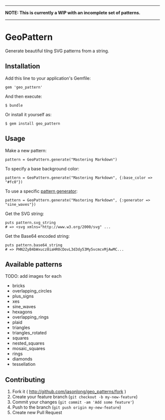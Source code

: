 ----

**NOTE: This is currently a WIP with an incomplete set of patterns.**

----

# GeoPattern

Generate beautiful tilng SVG patterns from a string.

## Installation

Add this line to your application's Gemfile:

    gem 'geo_pattern'

And then execute:

    $ bundle

Or install it yourself as:

    $ gem install geo_pattern

## Usage

Make a new pattern:

    pattern = GeoPattern.generate("Mastering Markdown")

To specify a base background color:

    pattern = GeoPattern.generate("Mastering Markdown", {:base_color => "#fc0"})

To use a specific [pattern generator](#available-patterns):

    pattern = GeoPattern.generate("Mastering Markdown", {:generator => "sine_waves"})

Get the SVG string:

    puts pattern.svg_string
    # => <svg xmlns="http://www.w3.org/2000/svg" ...

Get the Base64 encoded string:

    puts pattern.base64_string
    # => PHN2ZyB4bWxucz0iaHR0cDovL3d3dy53My5vcmcvMjAwMC...


## Available patterns

TODO: add images for each

* bricks
* overlapping_circles
* plus_signs
* xes
* sine_waves
* hexagons
* overlapping_rings
* plaid
* triangles
* triangles_rotated
* squares
* nested_squares
* mosaic_squares
* rings
* diamonds
* tessellation


## Contributing

1. Fork it ( http://github.com/jasonlong/geo_patterns/fork )
2. Create your feature branch (`git checkout -b my-new-feature`)
3. Commit your changes (`git commit -am 'Add some feature'`)
4. Push to the branch (`git push origin my-new-feature`)
5. Create new Pull Request
